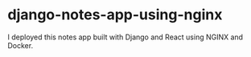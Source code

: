 # django-notes-app-using-nginx
I deployed this notes app built with Django and React using NGINX and Docker.
